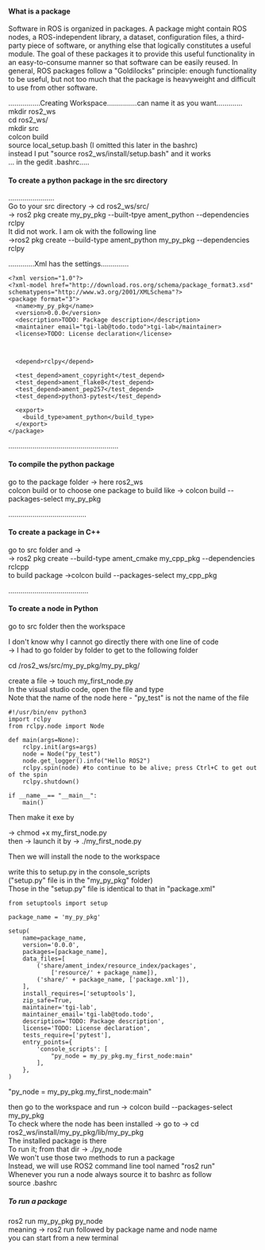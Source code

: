 <H4>What is a package</H4>
Software in ROS is organized in packages. A package might contain ROS nodes, a ROS-independent library, a dataset, configuration files, a third-party piece of software, or anything else that logically constitutes a useful module. The goal of these packages it to provide this useful functionality in an easy-to-consume manner so that software can be easily reused. In general, ROS packages follow a "Goldilocks" principle: enough functionality to be useful, but not too much that the package is heavyweight and difficult to use from other software.

................Creating Workspace...............can name it as you want.............<br>
mkdir ros2_ws <br>
cd ros2_ws/ <br>
mkdir src <br>
colcon build <br>
source local_setup.bash (I omitted this later in the bashrc)  <br>
instead I put "source ros2_ws/install/setup.bash" and it works <br>
... in the gedit .bashrc..... <br>
<H4>To create a python package in the src directory</H4>
.......................<br>
Go to your src directory -> cd ros2_ws/src/ <br>
-> ros2 pkg create my_py_pkg --built-tpye ament_python --dependencies rclpy<br>
It did not work. I am ok with the following line<br>
->ros2 pkg create --build-type ament_python my_py_pkg --dependencies rclpy <br>

.............Xml has the settings..............<br>
```
<?xml version="1.0"?>
<?xml-model href="http://download.ros.org/schema/package_format3.xsd" schematypens="http://www.w3.org/2001/XMLSchema"?>
<package format="3">
  <name>my_py_pkg</name>
  <version>0.0.0</version>
  <description>TODO: Package description</description>
  <maintainer email="tgi-lab@todo.todo">tgi-lab</maintainer>
  <license>TODO: License declaration</license>
  
  

  <depend>rclpy</depend>

  <test_depend>ament_copyright</test_depend>
  <test_depend>ament_flake8</test_depend>
  <test_depend>ament_pep257</test_depend>
  <test_depend>python3-pytest</test_depend>

  <export>
    <build_type>ament_python</build_type>
  </export>
</package>
```
.......................................................



<H4>To compile the python package  </H4>

go to the package folder -> here ros2_ws <br>
colcon build or to choose one package to build like -> colcon build --packages-select my_py_pkg <br>

.......................................
<H4>To create a package in C++</H4>

go to src folder and -> <br>
-> ros2 pkg create --build-type ament_cmake my_cpp_pkg --dependencies rclcpp <br>
to build package ->colcon build --packages-select my_cpp_pkg <br>

........................................
<H4>To create a node in Python </H4>

go to src folder then the workspace <br>

I don't know why I cannot go directly there with one line of code <br>
-> I had to go folder by folder to get to the following folder<br>

cd /ros2_ws/src/my_py_pkg/my_py_pkg/ <br>

create a file -> touch my_first_node.py <br>
In the visual studio code, open the file and type <br>
Note that the name of the node here - "py_test" is not the name of the file <br>
```
#!/usr/bin/env python3
import rclpy
from rclpy.node import Node

def main(args=None):
    rclpy.init(args=args)
    node = Node("py_test")
    node.get_logger().info("Hello ROS2")
    rclpy.spin(node) #to continue to be alive; press Ctrl+C to get out of the spin
    rclpy.shutdown()

if __name__== "__main__":
    main()
```  
Then make it exe by

-> chmod +x my_first_node.py <br>
then -> launch it by -> ./my_first_node.py <br>

Then we will install the node to the workspace<br>

write this to setup.py in the console_scripts <br>
("setup.py" file is in the "my_py_pkg" folder) <br>
Those in the "setup.py" file is identical to that in "package.xml"<br>

```
from setuptools import setup

package_name = 'my_py_pkg'

setup(
    name=package_name,
    version='0.0.0',
    packages=[package_name],
    data_files=[
        ('share/ament_index/resource_index/packages',
            ['resource/' + package_name]),
        ('share/' + package_name, ['package.xml']),
    ],
    install_requires=['setuptools'],
    zip_safe=True,
    maintainer='tgi-lab',
    maintainer_email='tgi-lab@todo.todo',
    description='TODO: Package description',
    license='TODO: License declaration',
    tests_require=['pytest'],
    entry_points={
        'console_scripts': [
            "py_node = my_py_pkg.my_first_node:main"
        ],
    },
)

```

"py_node = my_py_pkg.my_first_node:main" <br>

then go to the workspace and run -> colcon build --packages-select my_py_pkg<br>
To check where the node has been installed -> go to -> cd ros2_ws/install/my_py_pkg/lib/my_py_pkg <br>
The installed package is there <br>
To run it; from that dir -> ./py_node <br>
We won't use those two methods to run a package<br>
Instead, we will use ROS2 command line tool named "ros2 run"<br>
Whenever you run a node always source it to bashrc as follow<br>
source .bashrc
<H5>To run a package </H5>
ros2 run my_py_pkg py_node <br>
meaning -> ros2 run followed by package name and node name <br>
you can start from a new terminal <br>
